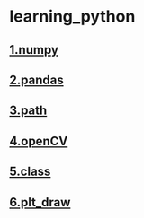 # learning_python
## [1.numpy](./np)

## [2.pandas](./pandas)

## [3.path](./path&str)

## [4.openCV](./openCV)

## [5.class](./class)

## [6.plt_draw](./draw_plt)










